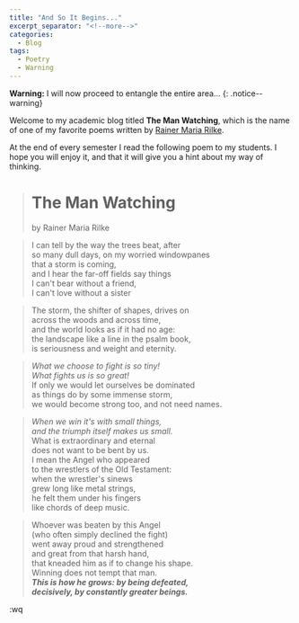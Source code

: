 ```yaml
---
title: "And So It Begins..."
excerpt_separator: "<!--more-->"
categories:
  - Blog
tags:
  - Poetry
  - Warning
---
```


**Warning:** I will now proceed to entangle the entire area...
{: .notice--warning}

Welcome to my academic blog titled __The Man Watching__, which
is the name of one of my favorite poems written by [Rainer Maria Rilke](https://en.wikipedia.org/wiki/Rainer_Maria_Rilke).

<!--more-->

At the end of every semester I read the following poem to my students. I hope you will enjoy it,
and that it will give you a hint about my way of thinking.

> # __The Man Watching__ 
> by Rainer Maria Rilke

> I can tell by the way the trees beat, after     <br>
> so many dull days, on my worried windowpanes    <br>
> that a storm is coming,                         <br>
> and I hear the far-off fields say things        <br>
> I can't bear without a friend,                  <br>
> I can't love without a sister                   <br>

> The storm, the shifter of shapes, drives on     <br>
> across the woods and across time,               <br>
> and the world looks as if it had no age:        <br>
> the landscape like a line in the psalm book,    <br>
> is seriousness and weight and eternity.         <br>

> _What we choose to fight is so tiny!_           <br>
> _What fights us is so great!_                   <br>
> If only we would let ourselves be dominated     <br>
> as things do by some immense storm,             <br>
> we would become strong too, and not need names. <br>

> _When we win it's with small things,_           <br>
> _and the triumph itself makes us small._        <br>
> What is extraordinary and eternal               <br>
> does not want to be bent by us.                 <br> 
> I mean the Angel who appeared                   <br>
> to the wrestlers of the Old Testament:          <br>
> when the wrestler's sinews                      <br> 
> grew long like metal strings,                   <br>
> he felt them under his fingers                  <br> 
> like chords of deep music.                      <br>

> Whoever was beaten by this Angel                <br>
> (who often simply declined the fight)           <br>
> went away proud and strengthened                <br>
> and great from that harsh hand,                 <br>
> that kneaded him as if to change his shape.     <br>
> Winning does not tempt that man.                <br>
> ___This is how he grows: by being defeated,___  <br>
> ___decisively, by constantly greater beings.___ <br>

:wq
